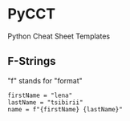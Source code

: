 # PyCCT
Python Cheat Sheet Templates

## F-Strings
"f" stands for "format"

    firstName = "lena"  
    lastName = "tsibirii"  
    name = f"{firstName} {lastName}"

